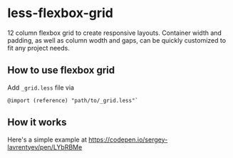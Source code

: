 # less-flexbox-grid

12 column flexbox grid to create responsive layouts. Container width and padding, as well as column wodth and gaps, can be quickly customized to fit any project needs.

## How to use flexbox grid

Add `_grid.less` file via 
``` less
@import (reference) "path/to/_grid.less"`  
```

## How it works

Here's a simple example at https://codepen.io/sergey-lavrentyev/pen/LYbRBMe
